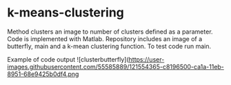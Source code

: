 # k-means-clustering
Method clusters an image to number of clusters defined as a parameter. Code is implemented with Matlab. Repository includes an image of a butterfly, main and a k-mean clustering function. To test code run main.

Example of code output
![clusterbutterfly](https://user-images.githubusercontent.com/55585889/121554365-c8196500-ca1a-11eb-8951-68e9425b0df4.png
